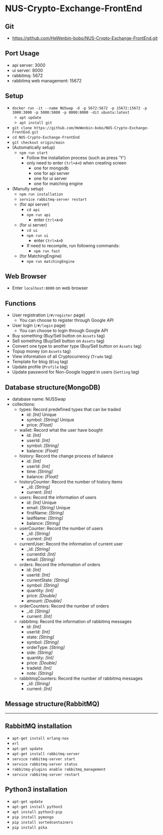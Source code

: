 # NUS-Crypto-Exchange-FrontEnd

## Git
* https://github.com/HeWenbin-bobo/NUS-Crypto-Exchange-FrontEnd.git

## Port Usage
* api server: 3000
* ui server: 8000
* rabbitmq: 5672
* rabbitmq web management: 15672

## Setup
* ```docker run -it --name NUSwap -d -p 5672:5672 -p 15672:15672 -p 3000:3000 -p 5000:5000 -p 8000:8000 -dit ubuntu:latest```
    * ```apt update```
    * ```apt install git```
* ```git clone https://github.com/HeWenbin-bobo/NUS-Crypto-Exchange-FrontEnd.git```
* ```cd NUS-Crypto-Exchange-FrontEnd```
* ```git checkout origin/main```
* (Automatically setup)
    * ```npm run start```
        * Follow the installation process (such as press 'Y')
        * only need to enter ```Ctrl+A+D``` when creating screen
            * one for mongodb
            * one for api server
            * one for ui server
            * one for matching engine
* (Manully setup)
    * ```npm run installation```
    * ```service rabbitmq-server restart```
    * (for api server)
        * ```cd api```
        * ```npm run api```
            * enter ```Ctrl+A+D```
    * (for ui server)
        * ```cd ui```
        * ```npm run ui```
            * enter ```Ctrl+A+D```
        * If need to recompile, run following commands:
            * ```npm run fast```
    * (for MatchingEngine)
        * ```npm run matchingEngine```

## Web Browser
* Enter ```localhost:8000``` on web browser

## Functions
* User registration (```/#/register``` page)
    * You can choose to register through Google API
* User login (```/#/login``` page)
    * You can choose to login through Google API
* Buy something (Buy/Sell button on ```Assets``` tag)
* Sell something (Buy/Sell button on ```Assets``` tag)
* Convert one type to another type (Buy/Sell button on ```Assets``` tag)
* Topup money (on ```Assets``` tag)
* View information of all Cryptocurrency (```Trade``` tag)
* Template for blog (```Blog``` tag)
* Update profile (```Profile``` tag)
* Update password for Non-Google logged in users (```Setting``` tag)

## Database structure(MongoDB)
* database name: NUSSwap
* collections:
    * types: Record predefined types that can be traded
        * id: *[Int]* Unique
        * symbol: *[String]* Unique
        * price: *[Float]*
    * wallet: Record what the user have bought
        * id: *[Int]*
        * userId: *[Int]*
        * symbol: *[String]*
        * balance: *[Float]*
    * history: Record the change process of balance
        * id: *[Int]*
        * userId: *[Int]*
        * time: *[String]*
        * balance: *[Float]*
    * historyCounter: Record the number of history items
        * _id: *[String]*
        * current: *[Int]*
    * users: Record the information of users
        * id: *[Int]* Unique
        * email: *[String]* Unique
        * firstName: *[String]*
        * lastName: *[String]*
        * balance: *[String]*
    * userCounter: Record the number of users
        * _id: *[String]*
        * current: *[Int]*
    * currentUser: Record the information of current user
        * _id: *[String]*
        * currentId: *[Int]*
        * email: *[String]*
    * orders: Record the information of orders
        * id: *[Int]*
        * userId: *[Int]*
        * currentState: *[String]*
        * symbol: *[String]*
        * quantity: *[Int]*
        * price: *[Double]*
        * amount: *[Double]*
    * orderCounters: Record the number of orders
        * _id: *[String]*
        * current: *[Int]*
    * rabbitmq: Record the information of rabbitmq messages
        * id: *[Int]*
        * userId: *[Int]*
        * state: *[String]*
        * symbol: *[String]*
        * orderType: *[String]*
        * side: *[String]*
        * quantity: *[Int]*
        * price: *[Double]*
        * tradeId: *[Int]*
        * note: *[String]*
    * rabbitmqCounters: Record the number of rabbitmq messages
        * _id: *[String]*
        * current: *[Int]*

## Message structure(RabbitMQ)
* ******
  
## RabbitMQ installation
* ```apt-get install erlang-nox```
* ```erl```
* ```apt-get update```
* ```apt-get install rabbitmq-server```
* ```service rabbitmq-server start```
* ```service rabbitmq-server status```
* ```rabbitmq-plugins enable rabbitmq_management```
* ```service rabbitmq-server restart```

## Python3 installation
* ```apt-get update```
* ```apt-get install python3```
* ```apt install python3-pip```
* ```pip install pymongo```
* ```pip install sortedcontainers```
* ```pip install pika```